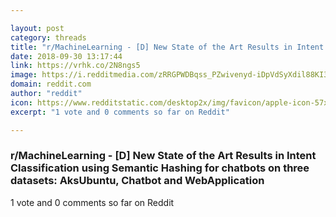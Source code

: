 ```yaml
---

layout: post
category: threads
title: "r/MachineLearning - [D] New State of the Art Results in Intent Classification using Semantic Hashing for chatbots on three datasets: AksUbuntu, Chatbot and WebApplication"
date: 2018-09-30 13:17:44
link: https://vrhk.co/2N8ngs5
image: https://i.redditmedia.com/zRRGPWDBqss_PZwivenyd-iDpVdSyXdil88KI3oi20E.jpg?s=58cfb525f17b54359eca9a8a96225789
domain: reddit.com
author: "reddit"
icon: https://www.redditstatic.com/desktop2x/img/favicon/apple-icon-57x57.png
excerpt: "1 vote and 0 comments so far on Reddit"

---
```


### r/MachineLearning - [D] New State of the Art Results in Intent Classification using Semantic Hashing for chatbots on three datasets: AksUbuntu, Chatbot and WebApplication

1 vote and 0 comments so far on Reddit